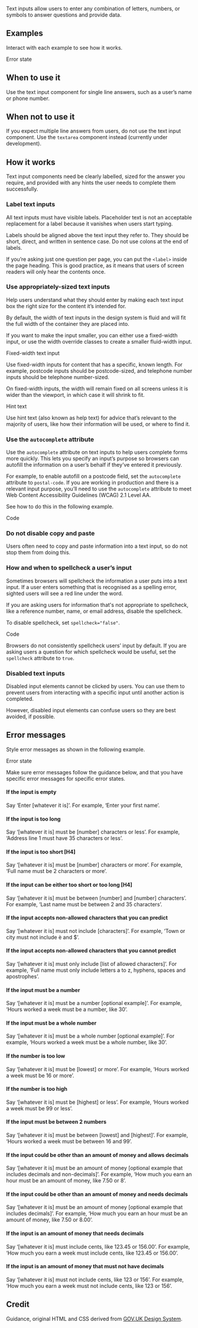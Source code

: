 <P styleSize="large">Text inputs allow users to enter any combination of letters, numbers, or symbols to answer questions and provide data.</P>

## Examples

Interact with each example to see how it works.

<ExampleContainer>
    <Example>
        <InputBlock type="Text" label="Event name" hint="Provide an event name" name="anyName" inputId="anyId" hintId="anyHintId" />
    </Example>
</ExampleContainer>

<ExampleContainer>
    <ExampleHeading>Error state</ExampleHeading>
    <Example>
        <InputBlock type="Text" label="Event name" hint="Provide an event name" name="anyName" inputId="anyId2f" hintId="anyHintId2" errorId="anyErrorId2Error" hasError error="Enter a known event name" />
    </Example>
</ExampleContainer>

## When to use it

Use the text input component for single line answers, such as a user’s name or phone number.

## When not to use it

If you expect multiple line answers from users, do not use the text input component. Use the `textarea` component instead (currently under development).

## How it works

Text input components need be clearly labelled, sized for the answer you require, and provided with any hints the user needs to complete them successfully.

### Label text inputs

All text inputs must have visible labels. Placeholder text is not an acceptable replacement for a label because it vanishes when users start typing.

Labels should be aligned above the text input they refer to. They should be short, direct, and written in sentence case. Do not use colons at the end of labels.

If you’re asking just one question per page, you can put the `<label>` inside the page heading. This is good practice, as it means that users of screen readers will only hear the contents once.

### Use appropriately-sized text inputs

Help users understand what they should enter by making each text input box the right size for the content it’s intended for.

By default, the width of text inputs in the design system is fluid and will fit the full width of the container they are placed into.

If you want to make the input smaller, you can either use a fixed-width input, or use the width override classes to create a smaller fluid-width input.

<ExampleContainer>
    <ExampleHeading>Fixed-width text input</ExampleHeading>
    <Example>
        <ExampleSection>
            <InputBlock width="30" label="30 character width" hint="Fits a short sentence answer or a long address line." name="anyNameWidth30" inputId="anyId3" hintId="anyHintId3" />
        </ExampleSection>
        <ExampleSection>
            <InputBlock type="Email" width="20" label="20 character width" hint="Fits an email address." name="anyNameWidth20" inputId="anyId4" hintId="anyHintId4" />
        </ExampleSection>
        <ExampleSection>
            <InputBlock width="10" label="10 character width" hint="Fits a name." name="anyNameWidth10" inputId="anyId5" hintId="anyHintId5" />
        </ExampleSection>
        <ExampleSection>
            <InputBlock width="5" label="5 character width" hint="Fits a post code." name="anyNameWidth5" inputId="anyId6" hintId="anyHintId6" />
        </ExampleSection>
        <ExampleSection>
            <InputBlock width="4" label="4 character width" hint="Fits a 4-digit group of a credit card number." name="anyNameWidth4" inputId="anyId7" hintId="anyHintId7"  />
        </ExampleSection>
        <ExampleSection>
            <InputBlock width="3" label="3 character width" hint="Fits a prefix for a mobile number." name="anyNameWidth3" inputId="anyId8" hintId="anyHintId8" />
        </ExampleSection>
        <ExampleSection>
            <InputBlock width="2" label="2 character width" hint="Fits the 2-digit part of a bank account number." name="anyNameWidth2" inputId="anyId9" hintId="anyHintId9" />
        </ExampleSection>
    </Example>
</ExampleContainer>

Use fixed-width inputs for content that has a specific, known length. For example, postcode inputs should be postcode-sized, and telephone number inputs should be telephone number-sized.

On fixed-width inputs, the width will remain fixed on all screens unless it is wider than the viewport, in which case it will shrink to fit.

<ExampleContainer>
    <ExampleHeading>Hint text</ExampleHeading>
    <Example>
        <InputBlock type="Email" label="Email address" hint="Provide a email address" name="anyName" inputId="anyId10" hintId="anyHintId10" />
    </Example>
</ExampleContainer>

Use hint text (also known as help text) for advice that’s relevant to the majority of users, like how their information will be used, or where to find it.

### Use the `autocomplete` attribute

Use the `autocomplete` attribute on text inputs to help users complete forms more quickly. This lets you specify an input’s purpose so browsers can autofill the information on a user’s behalf if they’ve entered it previously.

For example, to enable autofill on a postcode field, set the `autocomplete` attribute to `postal-code`. If you are working in production and there is a relevant input purpose, you’ll need to use the `autocomplete` attribute to meet Web Content Accessibility Guidelines (WCAG) 2.1 Level AA.

See how to do this in the following example.

<ExampleContainer>
    <ExampleHeading white>Code</ExampleHeading>
    <Example codeOnly>
        <InputBlock label="Your postal code" hint="Your postal code will be a four digit number." name="postalCode" inputId="postalId" hintId="postalHintId" autoComplete="Postal Code" />
    </Example>
</ExampleContainer>

### Do not disable copy and paste

Users often need to copy and paste information into a text input, so do not stop them from doing this.

### How and when to spellcheck a user’s input

Sometimes browsers will spellcheck the information a user puts into a text input. If a user enters something that is recognised as a spelling error, sighted users will see a red line under the word.

If you are asking users for information that's not appropriate to spellcheck, like a reference number, name, or email address, disable the spellcheck.

To disable spellcheck, set `spellcheck="false"`.

<ExampleContainer>
    <ExampleHeading white>Code</ExampleHeading>
    <Example codeOnly>
        <InputBlock type="Email" label="Your email address" hint="Please provide your personal email address that we'll contact you on." name="someEmail" inputId="anyId122" hintId="anyHintId122" spellCheck="false" />
    </Example>
</ExampleContainer>

Browsers do not consistently spellcheck users’ input by default. If you are asking users a question for which spellcheck would be useful, set the `spellcheck` attribute to `true`.

### Disabled text inputs

Disabled input elements cannot be clicked by users. You can use them to prevent users from interacting with a specific input until another action is completed.

However, disabled input elements can confuse users so they are best avoided, if possible.

## Error messages

Style error messages as shown in the following example.

<ExampleContainer>
    <ExampleHeading>Error state</ExampleHeading>
    <Example>
        <InputBlock type="Text" label="Event name" hint="Provide an event name" name="anyName" inputId="anyId2f" hintId="anyHintId2" errorId="anyErrorId2Error" hasError error="Enter a known event name" />
    </Example>
</ExampleContainer>

Make sure error messages follow the guidance below, and that you have specific error messages for specific error states.

#### If the input is empty

Say ‘Enter [whatever it is]’. For example, ‘Enter your first name’.

#### If the input is too long

Say ‘[whatever it is] must be [number] characters or less’. For example, ‘Address line 1 must have 35 characters or less’.

#### If the input is too short [H4]

Say ‘[whatever it is] must be [number] characters or more’. For example, ‘Full name must be 2 characters or more’.

#### If the input can be either too short or too long [H4]

Say ‘[whatever it is] must be between [number] and [number] characters’. For example, ‘Last name must be between 2 and 35 characters’.

#### If the input accepts non-allowed characters that you can predict

Say ‘[whatever it is] must not include [characters]’. For example, ‘Town or city must not include è and \$’.

#### If the input accepts non-allowed characters that you cannot predict

Say ‘[whatever it is] must only include [list of allowed characters]’. For example, ‘Full name must only include letters a to z, hyphens, spaces and apostrophes’.

#### If the input must be a number

Say ‘[whatever it is] must be a number [optional example]’. For example, ‘Hours worked a week must be a number, like 30’.

#### If the input must be a whole number

Say ‘[whatever it is] must be a whole number [optional example]’. For example, ‘Hours worked a week must be a whole number, like 30’.

#### If the number is too low

Say ‘[whatever it is] must be [lowest] or more’. For example, ‘Hours worked a week must be 16 or more’.

#### If the number is too high

Say ‘[whatever it is] must be [highest] or less’. For example, ‘Hours worked a week must be 99 or less’.

#### If the input must be between 2 numbers

Say ‘[whatever it is] must be between [lowest] and [highest]’. For example, ‘Hours worked a week must be between 16 and 99’.

#### If the input could be other than an amount of money and allows decimals

Say ‘[whatever it is] must be an amount of money [optional example that includes decimals and non-decimals]’. For example, ‘How much you earn an hour must be an amount of money, like 7.50 or 8’.

#### If the input could be other than an amount of money and needs decimals

Say ‘[whatever it is] must be an amount of money [optional example that includes decimals]’. For example, ‘How much you earn an hour must be an amount of money, like 7.50 or 8.00’.

#### If the input is an amount of money that needs decimals

Say ‘[whatever it is] must include cents, like 123.45 or 156.00’. For example, ‘How much you earn a week must include cents, like 123.45 or 156.00’.

#### If the input is an amount of money that must not have decimals

Say ‘[whatever it is] must not include cents, like 123 or 156’. For example, ‘How much you earn a week must not include cents, like 123 or 156’.

## Credit

Guidance, original HTML and CSS derived from [GOV.UK Design System](https://github.com/alphagov/govuk-frontend).
